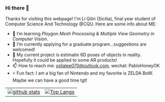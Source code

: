 ### Hi there 👋

<!--
**SiciliaLeco/SiciliaLeco** is a ✨ _special_ ✨ repository because its `README.md` (this file) appears on your GitHub profile.

Here are some ideas to get you started:

- 🔭 I’m currently working on an EYEGAZE project
- 🌱 I’m currently learning ...
- 👯 I’m looking to collaborate on ...
- 🤔 I’m looking for help with ...
- 💬 Ask me about ...
- 📫 How to reach me: ...
- 😄 Pronouns: ...
- ⚡ Fun fact: ...
-->

Thanks for visiting this webpage! I'm Li Qilin (Sicilia), final year student of Computer Science And Technology @CQU. Here are some info about ME:

- 🔭 I’m learning *Ploygon Mesh Processing & Multiple View Geometry in Computer Vision*.
- 🌱 I’m currently applying for a graduate program...suggestions are welcomed!
- 🤔 My current project is estimatin 6D poses of objects in reality. Hopefully it could be applied to some AR products!
- 📫 How to reach me: xslialee070@outlook.com, wechat: PabloHoneyOK
- ⚡ Fun fact: I am a big fan of Nintendo and my favorite is ZELDA BoW. Maybe we can have a good time tgt!
<table>
 <tr>
   <td><a href="https://github.com/anuraghazra/github-readme-stats">
      <img align="center" alt="github stats" src="https://github-readme-stats.vercel.app/api?username=SiciliaLeco&show_icons=true&hide_border=true" />
    </a></td>
    <td><a href="https://github.com/anuraghazra/github-readme-stats">
      <img align="center" alt="Top Langs" src="https://github-readme-stats.vercel.app/api/top-langs/?username=SiciliaLeco&layout=compact&hide_border=true&hide=html,javascript,css,assembly&count_private=true" />
    </a></td>
  </tr>
</table>
